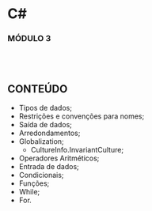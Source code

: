 # C#
### MÓDULO 3
<br><br>
## CONTEÚDO
- Tipos de dados;
- Restrições e convenções para nomes;
- Saída de dados;
- Arredondamentos;
- Globalization;
  - CultureInfo.InvariantCulture;
- Operadores Aritméticos;
- Entrada de dados;
- Condicionais;
- Funções;
- While;
- For.
